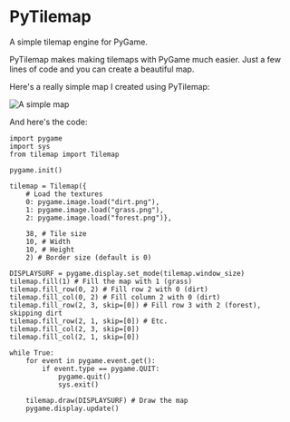 # PyTilemap
A simple tilemap engine for PyGame.

PyTilemap makes making tilemaps with PyGame much easier. Just a few lines of code and you can create a beautiful map.

Here's a really simple map I created using PyTilemap:

![A simple map](m654z.github.io/tilemap.PNG)

And here's the code:

    import pygame
    import sys
    from tilemap import Tilemap

    pygame.init()

    tilemap = Tilemap({
        # Load the textures
        0: pygame.image.load("dirt.png"),
        1: pygame.image.load("grass.png"),
        2: pygame.image.load("forest.png")},
                      
        38, # Tile size
        10, # Width
        10, # Height
        2) # Border size (default is 0)

    DISPLAYSURF = pygame.display.set_mode(tilemap.window_size)
    tilemap.fill(1) # Fill the map with 1 (grass)
    tilemap.fill_row(0, 2) # Fill row 2 with 0 (dirt)
    tilemap.fill_col(0, 2) # Fill column 2 with 0 (dirt)
    tilemap.fill_row(2, 3, skip=[0]) # Fill row 3 with 2 (forest), skipping dirt
    tilemap.fill_row(2, 1, skip=[0]) # Etc.
    tilemap.fill_col(2, 3, skip=[0])
    tilemap.fill_col(2, 1, skip=[0])

    while True:
        for event in pygame.event.get():
            if event.type == pygame.QUIT:
                pygame.quit()
                sys.exit()

        tilemap.draw(DISPLAYSURF) # Draw the map
        pygame.display.update()
